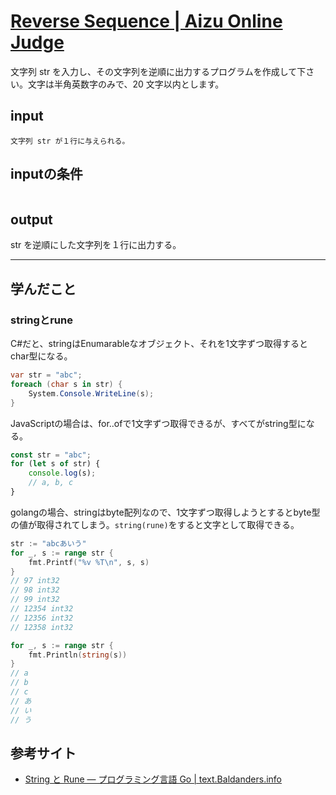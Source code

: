 [Reverse Sequence \| Aizu Online Judge](http://judge.u-aizu.ac.jp/onlinejudge/description.jsp?id=0006)
====

文字列 str を入力し、その文字列を逆順に出力するプログラムを作成して下さい。文字は半角英数字のみで、20 文字以内とします。


## input
```
文字列 str が１行に与えられる。
```

## inputの条件
```
```

## output
str を逆順にした文字列を１行に出力する。


----
## 学んだこと

### stringとrune

C#だと、stringはEnumarableなオブジェクト、それを1文字ずつ取得するとchar型になる。
```c#
var str = "abc";
foreach (char s in str) {
    System.Console.WriteLine(s);
}
```

JavaScriptの場合は、for..ofで1文字ずつ取得できるが、すべてがstring型になる。
```js
const str = "abc";
for (let s of str) {
    console.log(s);
    // a, b, c
}
```

golangの場合、stringはbyte配列なので、1文字ずつ取得しようとするとbyte型の値が取得されてしまう。`string(rune)`をすると文字として取得できる。
```go
str := "abcあいう"
for _, s := range str {
    fmt.Printf("%v %T\n", s, s)
}
// 97 int32
// 98 int32
// 99 int32
// 12354 int32
// 12356 int32
// 12358 int32

for _, s := range str {
    fmt.Println(string(s))
}
// a
// b
// c
// あ
// い
// う
```


## 参考サイト

* [String と Rune — プログラミング言語 Go \| text\.Baldanders\.info](http://text.baldanders.info/golang/string-and-rune/)